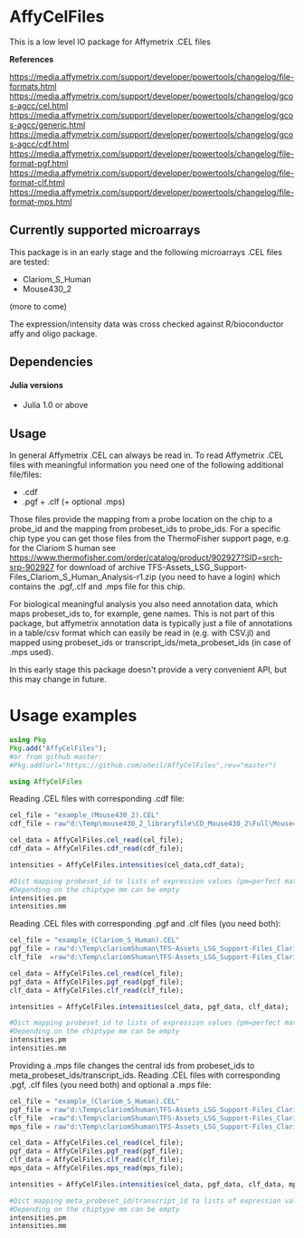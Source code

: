 # AffyCelFiles

This is a low level IO package for Affymetrix .CEL files

**References**

https://media.affymetrix.com/support/developer/powertools/changelog/file-formats.html
https://media.affymetrix.com/support/developer/powertools/changelog/gcos-agcc/cel.html
https://media.affymetrix.com/support/developer/powertools/changelog/gcos-agcc/generic.html
https://media.affymetrix.com/support/developer/powertools/changelog/gcos-agcc/cdf.html
https://media.affymetrix.com/support/developer/powertools/changelog/file-format-pgf.html
https://media.affymetrix.com/support/developer/powertools/changelog/file-format-clf.html
https://media.affymetrix.com/support/developer/powertools/changelog/file-format-mps.html

## Currently supported microarrays

This package is in an early stage and the following microarrays .CEL files are tested:
* Clariom_S_Human
* Mouse430_2

(more to come)

The expression/intensity data was cross checked against R/bioconductor affy and oligo package.

## Dependencies

#### Julia versions

* Julia 1.0 or above

## Usage

In general Affymetrix .CEL can always be read in. To read Affymetrix .CEL files with meaningful information you need one of the following additional file/files:
* .cdf
* .pgf + .clf (+ optional .mps)

Those files provide the mapping from a probe location on the chip to a probe_id and the mapping from probeset_ids to probe_ids. For a specific chip type you
can get those files from the ThermoFisher support page, e.g. for the Clariom S human see https://www.thermofisher.com/order/catalog/product/902927?SID=srch-srp-902927
for download of archive TFS-Assets_LSG_Support-Files_Clariom_S_Human_Analysis-r1.zip (you need to have a login) which contains the .pgf,.clf and .mps file for this chip.

For biological meaningful analysis you also need annotation data, which maps probeset_ids to, for example, gene names. This is not part of this package, but
affymetrix annotation data is typically just a file of annotations in a table/csv format which can easily be read in (e.g. with CSV.jl) and mapped using probeset_ids or transcript_ids/meta_probeset_ids (in case of .mps used).

In this early stage this package doesn't provide a very convenient API, but this may change in future.

# Usage examples

```julia
using Pkg
Pkg.add("AffyCelFiles");
#or from github master:
#Pkg.add(url="https://github.com/oheil/AffyCelFiles",rev="master")

using AffyCelFiles
```

Reading .CEL files with corresponding .cdf file:
```julia
cel_file = "example_(Mouse430_2).CEL"
cdf_file = raw"d:\Temp\mouse430_2_libraryfile\CD_Mouse430_2\Full\Mouse430_2\LibFiles\Mouse430_2.cdf"

cel_data = AffyCelFiles.cel_read(cel_file);
cdf_data = AffyCelFiles.cdf_read(cdf_file);

intensities = AffyCelFiles.intensities(cel_data,cdf_data);

#Dict mapping probeset_id to lists of expression values (pm=perfect match, mm=mismatch).
#Depending on the chiptype mm can be empty
intensities.pm
intensities.mm
```
Reading .CEL files with corresponding .pgf and .clf files (you need both):
```julia
cel_file = "example_(Clariom_S_Human).CEL"
pgf_file = raw"d:\Temp\clariomShuman\TFS-Assets_LSG_Support-Files_Clariom_S_Human_Analysis-r1\Clariom_S_Human.r1.pgf"
clf_file  =raw"d:\Temp\clariomShuman\TFS-Assets_LSG_Support-Files_Clariom_S_Human_Analysis-r1\Clariom_S_Human.r1.clf"

cel_data = AffyCelFiles.cel_read(cel_file);
pgf_data = AffyCelFiles.pgf_read(pgf_file);
clf_data = AffyCelFiles.clf_read(clf_file);

intensities = AffyCelFiles.intensities(cel_data, pgf_data, clf_data);

#Dict mapping probeset_id to lists of expression values (pm=perfect match, mm=mismatch).
#Depending on the chiptype mm can be empty
intensities.pm
intensities.mm
```
Providing a .mps file changes the central ids from probeset_ids to meta_probeset_ids/transcript_ids.
Reading .CEL files with corresponding .pgf, .clf files (you need both) and optional a .mps file:
```julia
cel_file = "example_(Clariom_S_Human).CEL"
pgf_file = raw"d:\Temp\clariomShuman\TFS-Assets_LSG_Support-Files_Clariom_S_Human_Analysis-r1\Clariom_S_Human.r1.pgf"
clf_file  =raw"d:\Temp\clariomShuman\TFS-Assets_LSG_Support-Files_Clariom_S_Human_Analysis-r1\Clariom_S_Human.r1.clf"
mps_file = raw"d:\Temp\clariomShuman\TFS-Assets_LSG_Support-Files_Clariom_S_Human_Analysis-r1\Clariom_S_Human.r1.mps"

cel_data = AffyCelFiles.cel_read(cel_file);
pgf_data = AffyCelFiles.pgf_read(pgf_file);
clf_data = AffyCelFiles.clf_read(clf_file);
mps_data = AffyCelFiles.mps_read(mps_file);

intensities = AffyCelFiles.intensities(cel_data, pgf_data, clf_data, mps_data);

#Dict mapping meta_probeset_id/transcript_id to lists of expression values (pm=perfect match, mm=mismatch).
#Depending on the chiptype mm can be empty
intensities.pm
intensities.mm
```










